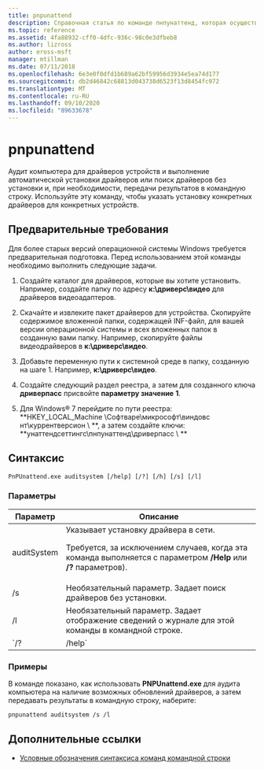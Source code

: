 ```yaml
---
title: pnpunattend
description: Справочная статья по команде пнпунаттенд, которая осуществляет аудит драйверов устройств на компьютере, а также выполняет автоматическую установку драйверов.
ms.topic: reference
ms.assetid: 4fa88932-cff0-4dfc-936c-98c0e3dfbeb8
ms.author: lizross
author: eross-msft
manager: mtillman
ms.date: 07/11/2018
ms.openlocfilehash: 6e3e0f0dfd1b689a62bf59956d3934e5ea74d177
ms.sourcegitcommit: db2d46842c68813d043738d6523f13d8454fc972
ms.translationtype: MT
ms.contentlocale: ru-RU
ms.lasthandoff: 09/10/2020
ms.locfileid: "89633678"
---
```

# <a name="pnpunattend"></a>pnpunattend

Аудит компьютера для драйверов устройств и выполнение автоматической установки драйверов или поиск драйверов без установки и, при необходимости, передачи результатов в командную строку. Используйте эту команду, чтобы указать установку конкретных драйверов для конкретных устройств.

## <a name="prerequisites"></a>Предварительные требования

Для более старых версий операционной системы Windows требуется предварительная подготовка. Перед использованием этой команды необходимо выполнить следующие задачи.

1. Создайте каталог для драйверов, которые вы хотите установить. Например, создайте папку по адресу **к:\дриверс\видео** для драйверов видеоадаптеров.

2. Скачайте и извлеките пакет драйверов для устройства. Скопируйте содержимое вложенной папки, содержащей INF-файл, для вашей версии операционной системы и всех вложенных папок в созданную вами папку. Например, скопируйте файлы видеодрайверов в **к:\дриверс\видео**.

3. Добавьте переменную пути к системной среде в папку, созданную на шаге 1. Например, **к:\дриверс\видео**.

4. Создайте следующий раздел реестра, а затем для созданного ключа **дриверпасс** присвойте **параметру значение** **1**.

5. Для Windows® 7 перейдите по пути реестра: **HKEY_LOCAL_Machine \Софтваре\микрософт\виндовс нт\куррентверсион \\ **, а затем создайте ключи: **унаттендсеттингс\пнпунаттенд\дриверпасс \\ **

## <a name="syntax"></a>Синтаксис

```
PnPUnattend.exe auditsystem [/help] [/?] [/h] [/s] [/l]
```

### <a name="parameters"></a>Параметры

| Параметр | Описание |
|--|--|
| auditSystem | Указывает установку драйвера в сети.<p>Требуется, за исключением случаев, когда эта команда выполняется с параметром **/Help** или **/?** параметров). |
| /s | Необязательный параметр. Задает поиск драйверов без установки. |
| /l | Необязательный параметр. Задает отображение сведений о журнале для этой команды в командной строке. |
| `/? | /help` | Необязательный параметр. Отображает справку для этой команды в командной строке. |

### <a name="examples"></a>Примеры

В команде показано, как использовать **PNPUnattend.exe** для аудита компьютера на наличие возможных обновлений драйверов, а затем передавать результаты в командную строку, наберите:

```
pnpunattend auditsystem /s /l
```

## <a name="additional-references"></a>Дополнительные ссылки

- [Условные обозначения синтаксиса команд командной строки](command-line-syntax-key.md)
